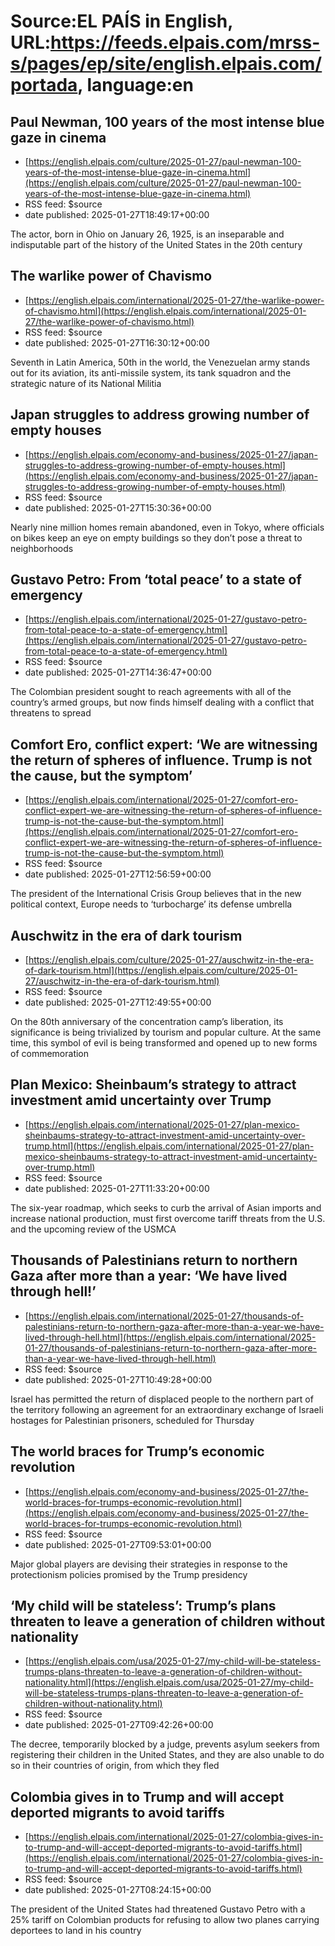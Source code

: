 # Source:EL PAÍS in English, URL:https://feeds.elpais.com/mrss-s/pages/ep/site/english.elpais.com/portada, language:en

## Paul Newman, 100 years of the most intense blue gaze in cinema
 - [https://english.elpais.com/culture/2025-01-27/paul-newman-100-years-of-the-most-intense-blue-gaze-in-cinema.html](https://english.elpais.com/culture/2025-01-27/paul-newman-100-years-of-the-most-intense-blue-gaze-in-cinema.html)
 - RSS feed: $source
 - date published: 2025-01-27T18:49:17+00:00

The actor, born in Ohio on January 26, 1925, is an inseparable and indisputable part of the history of the United States in the 20th century

## The warlike power of Chavismo
 - [https://english.elpais.com/international/2025-01-27/the-warlike-power-of-chavismo.html](https://english.elpais.com/international/2025-01-27/the-warlike-power-of-chavismo.html)
 - RSS feed: $source
 - date published: 2025-01-27T16:30:12+00:00

Seventh in Latin America, 50th in the world, the Venezuelan army stands out for its aviation, its anti-missile system, its tank squadron and the strategic nature of its National Militia

## Japan struggles to address growing number of empty houses
 - [https://english.elpais.com/economy-and-business/2025-01-27/japan-struggles-to-address-growing-number-of-empty-houses.html](https://english.elpais.com/economy-and-business/2025-01-27/japan-struggles-to-address-growing-number-of-empty-houses.html)
 - RSS feed: $source
 - date published: 2025-01-27T15:30:36+00:00

Nearly nine million homes remain abandoned, even in Tokyo, where officials on bikes keep an eye on empty buildings so they don’t pose a threat to neighborhoods

## Gustavo Petro: From ‘total peace’ to a state of emergency
 - [https://english.elpais.com/international/2025-01-27/gustavo-petro-from-total-peace-to-a-state-of-emergency.html](https://english.elpais.com/international/2025-01-27/gustavo-petro-from-total-peace-to-a-state-of-emergency.html)
 - RSS feed: $source
 - date published: 2025-01-27T14:36:47+00:00

The Colombian president sought to reach agreements with all of the country’s armed groups, but now finds himself dealing with a conflict that threatens to spread

## Comfort Ero, conflict expert: ‘We are witnessing the return of spheres of influence. Trump is not the cause, but the symptom’
 - [https://english.elpais.com/international/2025-01-27/comfort-ero-conflict-expert-we-are-witnessing-the-return-of-spheres-of-influence-trump-is-not-the-cause-but-the-symptom.html](https://english.elpais.com/international/2025-01-27/comfort-ero-conflict-expert-we-are-witnessing-the-return-of-spheres-of-influence-trump-is-not-the-cause-but-the-symptom.html)
 - RSS feed: $source
 - date published: 2025-01-27T12:56:59+00:00

The president of the International Crisis Group believes that in the new political context, Europe needs to ‘turbocharge’ its defense umbrella

## Auschwitz in the era of dark tourism
 - [https://english.elpais.com/culture/2025-01-27/auschwitz-in-the-era-of-dark-tourism.html](https://english.elpais.com/culture/2025-01-27/auschwitz-in-the-era-of-dark-tourism.html)
 - RSS feed: $source
 - date published: 2025-01-27T12:49:55+00:00

On the 80th anniversary of the concentration camp’s liberation, its significance is being trivialized by tourism and popular culture. At the same time, this symbol of evil is being transformed and opened up to new forms of commemoration

## Plan Mexico: Sheinbaum’s strategy to attract investment amid uncertainty over Trump
 - [https://english.elpais.com/international/2025-01-27/plan-mexico-sheinbaums-strategy-to-attract-investment-amid-uncertainty-over-trump.html](https://english.elpais.com/international/2025-01-27/plan-mexico-sheinbaums-strategy-to-attract-investment-amid-uncertainty-over-trump.html)
 - RSS feed: $source
 - date published: 2025-01-27T11:33:20+00:00

The six-year roadmap, which seeks to curb the arrival of Asian imports and increase national production, must first overcome tariff threats from the U.S. and the upcoming review of the USMCA

## Thousands of Palestinians return to northern Gaza after more than a year: ‘We have lived through hell!’
 - [https://english.elpais.com/international/2025-01-27/thousands-of-palestinians-return-to-northern-gaza-after-more-than-a-year-we-have-lived-through-hell.html](https://english.elpais.com/international/2025-01-27/thousands-of-palestinians-return-to-northern-gaza-after-more-than-a-year-we-have-lived-through-hell.html)
 - RSS feed: $source
 - date published: 2025-01-27T10:49:28+00:00

Israel has permitted the return of displaced people to the northern part of the territory following an agreement for an extraordinary exchange of Israeli hostages for Palestinian prisoners, scheduled for Thursday

## The world braces for Trump’s economic revolution
 - [https://english.elpais.com/economy-and-business/2025-01-27/the-world-braces-for-trumps-economic-revolution.html](https://english.elpais.com/economy-and-business/2025-01-27/the-world-braces-for-trumps-economic-revolution.html)
 - RSS feed: $source
 - date published: 2025-01-27T09:53:01+00:00

Major global players are devising their strategies in response to the protectionism policies promised by the Trump presidency

## ‘My child will be stateless’: Trump’s plans threaten to leave a generation of children without nationality
 - [https://english.elpais.com/usa/2025-01-27/my-child-will-be-stateless-trumps-plans-threaten-to-leave-a-generation-of-children-without-nationality.html](https://english.elpais.com/usa/2025-01-27/my-child-will-be-stateless-trumps-plans-threaten-to-leave-a-generation-of-children-without-nationality.html)
 - RSS feed: $source
 - date published: 2025-01-27T09:42:26+00:00

The decree, temporarily blocked by a judge, prevents asylum seekers from registering their children in the United States, and they are also unable to do so in their countries of origin, from which they fled

## Colombia gives in to Trump and will accept deported migrants to avoid tariffs
 - [https://english.elpais.com/international/2025-01-27/colombia-gives-in-to-trump-and-will-accept-deported-migrants-to-avoid-tariffs.html](https://english.elpais.com/international/2025-01-27/colombia-gives-in-to-trump-and-will-accept-deported-migrants-to-avoid-tariffs.html)
 - RSS feed: $source
 - date published: 2025-01-27T08:24:15+00:00

The president of the United States had threatened Gustavo Petro with a 25% tariff on Colombian products for refusing to allow two planes carrying deportees to land in his country


